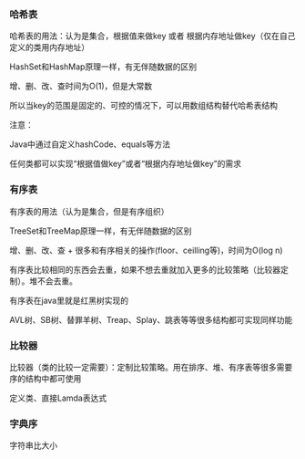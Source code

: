 ### 哈希表

哈希表的用法：认为是集合，根据值来做key 或者 根据内存地址做key（仅在自己定义的类用内存地址）

HashSet和HashMap原理一样，有无伴随数据的区别

增、删、改、查时间为O(1)，但是大常数

所以当key的范围是固定的、可控的情况下，可以用数组结构替代哈希表结构

注意：

Java中通过自定义hashCode、equals等方法

任何类都可以实现“根据值做key”或者“根据内存地址做key”的需求

### 有序表

有序表的用法（认为是集合，但是有序组织）

TreeSet和TreeMap原理一样，有无伴随数据的区别

增、删、改、查 + 很多和有序相关的操作(floor、ceilling等)，时间为O(log n)

有序表比较相同的东西会去重，如果不想去重就加入更多的比较策略（比较器定制）。堆不会去重。

有序表在java里就是红黑树实现的

AVL树、SB树、替罪羊树、Treap、Splay、跳表等等很多结构都可实现同样功能

### 比较器

比较器（类的比较一定需要）：定制比较策略。用在排序、堆、有序表等很多需要序的结构中都可使用

定义类、直接Lamda表达式

### 字典序

字符串比大小